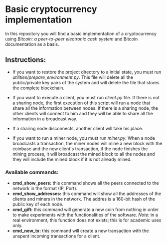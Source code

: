 # Basic cryptocurrency implementation

In this repository you will find a basic implementation of a cryptocurrency using *Bitcoin: a peer-to-peer electronic cash system* and Bitcoin documentation as a basis.

## Instructions:

* If you want to restore the project directory to a initial state, you must run *utilities/prepare_environment.py*. This file will delete all the public/private key pairs of the system and will delete the file that stores the complete blockchain.

* If you want to execute a client, you must run *client.py* file. If there is not a sharing node, the first execution of this script will run a node that share all the information between nodes. If there is a sharing node, the other clients will connect to him and they will be able to share all the information in a broadcast way.

* If a sharing node disconnects, another client will take his place.

* If you want to run a miner node, you must run *miner.py*. When a node broadcasts a transaction, the miner nodes will mine a new block with the coinbase and the new client's transaction, if the node finishes the mining process, it will broadcast the mined block to all the nodes and they will include the mined block if it is not already mined.

### Available commands:

* **cmd_show_peers:** this command shows all the peers connected to the network in the format (IP, Port).
* **cmd_show_addresses:** this command will show all the addresses of the clients and miners in the network. The addres is a 160-bit hash of the public key of each node. 
* **cmd_gift:** this command will generate a new coin from nothing in order to make experiments with the functionalities of the software. *Note:* in a real environment, this function does not exists; this is for academic uses only.
* **cmd_new_tx:** this command will create a new transaction with the unspent incoming transactions for a client.
